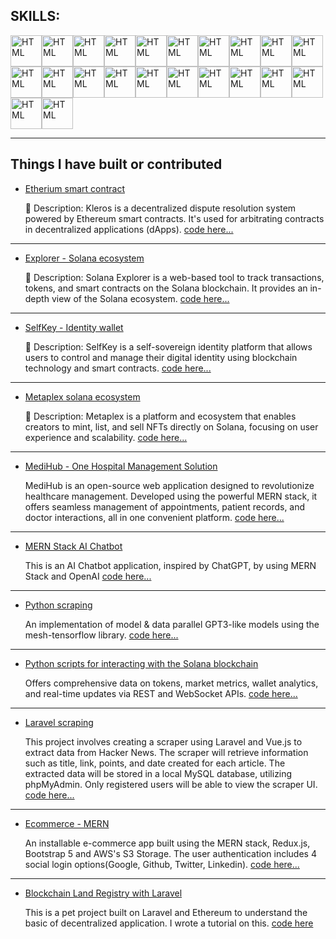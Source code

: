 
## SKILLS:

<img src="https://cdn.jsdelivr.net/gh/devicons/devicon/icons/html5/html5-original.svg" width="50" height="50" alt="HTML"/><img src="https://cdn.jsdelivr.net/gh/devicons/devicon/icons/css3/css3-original.svg" width="50" height="50" alt="HTML"/><img src="https://cdn.jsdelivr.net/gh/devicons/devicon/icons/javascript/javascript-original.svg" width="50" height="50" alt="HTML"/><img src="https://cdn.jsdelivr.net/gh/devicons/devicon/icons/typescript/typescript-original.svg" width="50" height="50" alt="HTML"/><img src="https://cdn.jsdelivr.net/gh/devicons/devicon/icons/c/c-original.svg" width="50" height="50" alt="HTML"/><img src="https://cdn.jsdelivr.net/gh/devicons/devicon/icons/react/react-original.svg" width="50" height="50" alt="HTML"/><img src="https://cdn.jsdelivr.net/gh/devicons/devicon/icons/nextjs/nextjs-original.svg" width="50" height="50" alt="HTML"/><img src="https://cdn.jsdelivr.net/gh/devicons/devicon/icons/php/php-original.svg" width="50" height="50" alt="HTML"/><img src="https://cdn.jsdelivr.net/gh/devicons/devicon/icons/laravel/laravel-original.svg" width="50" height="50" alt="HTML"/><img src="https://cdn.jsdelivr.net/gh/devicons/devicon/icons/vuejs/vuejs-original.svg" width="50" height="50" alt="HTML"/><img src="https://cdn.jsdelivr.net/gh/devicons/devicon/icons/mongodb/mongodb-original.svg" width="50" height="50" alt="HTML"/><img src="https://cdn.jsdelivr.net/gh/devicons/devicon/icons/mysql/mysql-original.svg" width="50" height="50" alt="HTML"/><img src="https://cdn.jsdelivr.net/gh/devicons/devicon/icons/postgresql/postgresql-original.svg" width="50" height="50" alt="HTML"/><img src="https://cdn.jsdelivr.net/gh/devicons/devicon/icons/nodejs/nodejs-original.svg" width="50" height="50" alt="HTML"/><img src="https://upload.wikimedia.org/wikipedia/commons/3/32/OpenCV_Logo_with_text_svg_version.svg" width="50" height="50" alt="HTML"/><img src="https://cdn.jsdelivr.net/gh/devicons/devicon/icons/python/python-original.svg" width="50" height="50" alt="HTML"/><img src="https://upload.wikimedia.org/wikipedia/commons/0/05/Ethereum_logo_2014.svg" width="50" height="50" alt="HTML"/><img src="https://upload.wikimedia.org/wikipedia/commons/9/98/Solidity_logo.svg" width="50" height="50" alt="HTML"/><img src="https://upload.wikimedia.org/wikipedia/commons/3/30/Hardhat_logo.svg" width="50" height="50" alt="HTML"/><img src="https://upload.wikimedia.org/wikipedia/commons/4/4f/Truffle_logo.svg" width="50" height="50" alt="HTML"/><img src="https://upload.wikimedia.org/wikipedia/commons/f/f9/Remix_Logo.svg" width="50" height="50" alt="HTML"/><img src="https://upload.wikimedia.org/wikipedia/commons/6/61/Chainlink_logo.svg" width="50" height="50" alt="HTML"/>

---
## Things I have built or contributed

- [Etherium smart contract](https://kleros.io/)

    📝 Description: Kleros is a decentralized dispute resolution system powered by Ethereum smart contracts. It's used for arbitrating contracts in decentralized applications (dApps).
    [code here...](https://github.com/david1991826/ETH_Kleros_ERC792.git)
---
- [Explorer - Solana ecosystem](https://explorer.solana.com)

    📝 Description: Solana Explorer is a web-based tool to track transactions, tokens, and smart contracts on the Solana blockchain. It provides an in-depth view of the Solana ecosystem.
    [code here...](https://github.com/david1991826/block_track_solana.git)
---
- [SelfKey - Identity wallet](https://selfkey.org)

    📝 Description: SelfKey is a self-sovereign identity platform that allows users to control and manage their digital identity using blockchain technology and smart contracts.
    [code here...](https://github.com/david1991826/Block_selfKey_Wallet_ID.git)
---
- [Metaplex solana ecosystem](https://www.metaplex.com)

    📝 Description: Metaplex is a platform and ecosystem that enables creators to mint, list, and sell NFTs directly on Solana, focusing on user experience and scalability.
    [code here...](https://github.com/david1991826/solana_Meta-plex-ecosys.git)
---
- [MediHub - One Hospital Management Solution](https://librehealth.io)

    MediHub is an open-source web application designed to revolutionize healthcare management. Developed using the powerful MERN stack, it offers seamless management of appointments, patient records, and doctor interactions, all in one convenient platform.
    [code here...](https://github.com/david1991826/Medical_AI_bot_MERN.git)
---
- [MERN Stack AI Chatbot](https://github.com/SeleniumHQ/selenium)

    This is an AI Chatbot application, inspired by ChatGPT, by using MERN Stack and OpenAI
    [code here...](https://github.com/david1991826/MERN_AI_chat_bot.git)
---
- [Python scraping](https://realpython.github.io/fake-jobs/)

    An implementation of model & data parallel GPT3-like models using the mesh-tensorflow library.
    [code here...](https://github.com/david1991826/scraping_py.git)
---
- [Python scripts for interacting with the Solana blockchain](https://docs.solanatracker.io/public-data-api)

    Offers comprehensive data on tokens, market metrics, wallet analytics, and real-time updates via REST and WebSocket APIs.
    [code here...](https://github.com/david1991826/scraping_solana.git)
---
- [Laravel scraping](https://docs.solana.com/developing/clients/jsonrpc-api)

    This project involves creating a scraper using Laravel and Vue.js to extract data from Hacker News. The scraper will retrieve information such as title, link, points, and date created for each article. The extracted data will be stored in a local MySQL database, utilizing phpMyAdmin. Only registered users will be able to view the scraper UI.
    [code here...](https://github.com/david1991826/scraping_laravel.git)
---
- [Ecommerce - MERN](https://kosells.herokuapp.com)

    An installable e-commerce app built using the MERN stack, Redux.js, Bootstrap 5 and AWS's S3 Storage. The user authentication includes 4 social login options(Google, Github, Twitter, Linkedin).
    [code here...](https://github.com/david1991826/mern_ecommerce.git)
---
- [Blockchain Land Registry with Laravel](https://docs.moralis.io/solana)

    This is a pet project built on Laravel and Ethereum to understand the basic of decentralized application. I wrote a tutorial on this.
    [code here](https://github.com/david1991826/Laravel_blockchain.git)


